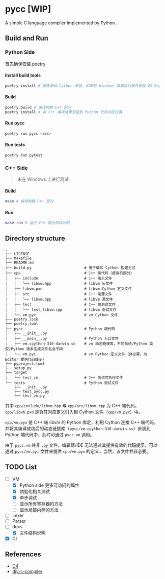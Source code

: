 # pycc [WIP]

A simple C language compiler implemented by Python.

## Build and Run

### Python Side

首先确保[安装 poetry](https://python-poetry.org/docs/#installation)

#### Install build tools

```bash
poetry install # 首先确保 Cython 安装，如果是 Windows 需要自行额外安装 VS Build Tools
```

#### Build

```bash
poetry build # 编译构建 C++ 部分
poetry install # 将 C++ 编译结果安装到 Python 代码对应位置
```

#### Run pycc

```bash
poetry run pycc <src>
```

#### Run tests

```bash
poetry run pytest
```

### C++ Side

> 未在 Windows 上进行测试

#### Build

```bash
make # 编译构建 C++ 部分
```

#### Run

```bash
make run # 运行 C++ 部分测试代码
```

## Directory structure

```
.
├── LICENSE
├── Makefile
├── README.md
├── build.py                        # 用于编写 Cython 构建方式
├── cpp                             # C++ 端代码（虚拟机部分）
│   ├── include                     # C++ 端头文件
│   │   └── libvm.hpp               # libvm 头文件
│   ├── libvm.pxd                   # libvm Cython 定义文件
│   ├── src                         # C++ 端源文件
│   │   └── libvm.cpp               # libvm 源文件
│   ├── test                        # C++ 端测试文件
│   │   └── test_libvm.cpp          # libvm 测试文件
│   └── vm.pyx                      # vm Cython 文件
├── poetry.lock
├── poetry.toml
├── pycc                            # Python 端代码
│   ├── __init__.py
│   ├── __main__.py                 # Python 入口文件
│   ├── vm.cpython-310-darwin.so    # vm 动态链接库，不同系统/Python 类型/Python 版本生成文件名会不同
│   └── vm.pyi                      # vm Python 定义文件（非必需，为 Editor 提供代码提示）
├── pyproject.toml
├── setup.py
├── target
│   └── test_vm                     # C++ 测试可执行文件
└── tests                           # Python 测试文件
    ├── __init__.py
    ├── test_pycc.py
    └── test_vm.py
```

其中 `cpp/include/libvm.hpp` 与 `cpp/src/libvm.cpp` 为 C++ 端代码，`cpp/libvm.pxd` 是将其对应定义引入到 Cython 文件（`cpp/vm.pyx`）中。

`cpp/vm.pyx` 是 C++ 端 libvm 的 Python 绑定，利用 Cython 连接 C++ 端代码，并将其编译成功后的动态链接库（`pycc/vm.cpython-310-darwin.so`）安装到 Python 端代码中，此时可通过 `pycc.vm` 调用。

由于 `pycc.vm` 并非 `.py` 文件，编辑器/IDE 无法通过其提供有效的代码提示，可以通过 `pycc/vm.pyi` 文件来提供 `cpp/vm.pyx` 的定义，当然，该文件并非必要。

## TODO List

-  [ ] VM
   -  [x] Python side 更多可访问的属性
   -  [x] 初始化相关测试
   -  [x] 单步调试
   -  [ ] 显示所有寄存器的方法
   -  [ ] 显示局部内存的方法
-  [ ] Lexer
-  [ ] Parser
-  [ ] docs
   -  [x] 文件结构说明
-  [x] CI

## References

-  [C4](https://github.com/rswier/c4)
-  [diy-c-compiler](https://wizardforcel.gitbooks.io/diy-c-compiler/content/1.html)
